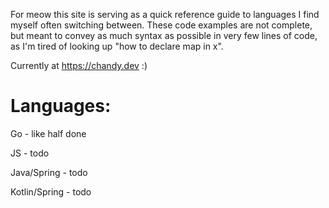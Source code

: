 For meow this site is serving as a quick reference guide to languages I find myself often switching between.
These code examples are not complete, but meant to convey as much syntax as possible in very few lines of code, as I'm tired of looking up "how to declare map in x".

Currently at https://chandy.dev :)

# Languages:

Go - like half done

JS - todo

Java/Spring - todo

Kotlin/Spring - todo


